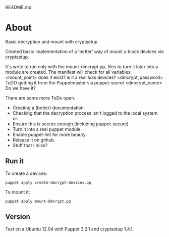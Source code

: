 README.md

# About #

Basic decryption and mount with cryptsetup

Created basic implementation of a 'better' way of mount a block devices
via cryptsetup.

It's write to run only with the mount-dmcrypt.pp, files to turn it later into a module are created.
The manifest will check for all variables.
 <mount_point> does it exist?
 <device> is it a real luks devices?
 <dmcrypt_password> ToDO getting it from the Puppetmaster via puppet-secret
 <dmcrypt_name> Do we have it?

There are some more ToDo open.

 - Creating a (better) documentation.
 - Checking that the decryption process isn't logged to the local system or:
 - Ensure this is secure enough.(including puppet-secure)
 - Turn it into a real puppet module.
 - Enable puppet-lint for more beauty.
 - Release it on github.
 - Stuff that I miss?



## Run it ##

To create a devices:

	puppet apply create-dmcrypt-devices.pp

To mount it:

	puppet apply mount-dmcrypt.pp

## Version ##

Test on a Ubuntu 12.04 with Puppet 3.2.1 and cryptsetup 1.4.1.



